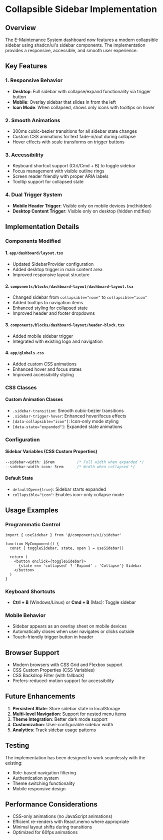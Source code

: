 # Collapsible Sidebar Implementation

## Overview

The E-Maintenance System dashboard now features a modern collapsible sidebar using shadcn/ui's sidebar components. The implementation provides a responsive, accessible, and smooth user experience.

## Key Features

### 1. Responsive Behavior
- **Desktop**: Full sidebar with collapse/expand functionality via trigger button
- **Mobile**: Overlay sidebar that slides in from the left
- **Icon Mode**: When collapsed, shows only icons with tooltips on hover

### 2. Smooth Animations
- 300ms cubic-bezier transitions for all sidebar state changes
- Custom CSS animations for text fade-in/out during collapse
- Hover effects with scale transforms on trigger buttons

### 3. Accessibility
- Keyboard shortcut support (Ctrl/Cmd + B) to toggle sidebar
- Focus management with visible outline rings
- Screen reader friendly with proper ARIA labels
- Tooltip support for collapsed state

### 4. Dual Trigger System
- **Mobile Header Trigger**: Visible only on mobile devices (md:hidden)
- **Desktop Content Trigger**: Visible only on desktop (hidden md:flex)

## Implementation Details

### Components Modified

#### 1. `app/dashboard/layout.tsx`
- Updated SidebarProvider configuration
- Added desktop trigger in main content area
- Improved responsive layout structure

#### 2. `components/blocks/dashboard-layout/dashboard-layout.tsx`
- Changed sidebar from `collapsible="none"` to `collapsible="icon"`
- Added tooltips to navigation items
- Enhanced styling for collapsed state
- Improved header and footer dropdowns

#### 3. `components/blocks/dashboard-layout/header-block.tsx`
- Added mobile sidebar trigger
- Integrated with existing logo and navigation

#### 4. `app/globals.css`
- Added custom CSS animations
- Enhanced hover and focus states
- Improved accessibility styling

### CSS Classes

#### Custom Animation Classes
- `.sidebar-transition`: Smooth cubic-bezier transitions
- `.sidebar-trigger-hover`: Enhanced hover/focus effects
- `[data-collapsible="icon"]`: Icon-only mode styling
- `[data-state="expanded"]`: Expanded state animations

### Configuration

#### Sidebar Variables (CSS Custom Properties)
```css
--sidebar-width: 16rem          /* Full width when expanded */
--sidebar-width-icon: 3rem      /* Width when collapsed */
```

#### Default State
- `defaultOpen={true}`: Sidebar starts expanded
- `collapsible="icon"`: Enables icon-only collapse mode

## Usage Examples

### Programmatic Control
```tsx
import { useSidebar } from '@/components/ui/sidebar'

function MyComponent() {
  const { toggleSidebar, state, open } = useSidebar()
  
  return (
    <button onClick={toggleSidebar}>
      {state === 'collapsed' ? 'Expand' : 'Collapse'} Sidebar
    </button>
  )
}
```

### Keyboard Shortcuts
- **Ctrl + B** (Windows/Linux) or **Cmd + B** (Mac): Toggle sidebar

### Mobile Behavior
- Sidebar appears as an overlay sheet on mobile devices
- Automatically closes when user navigates or clicks outside
- Touch-friendly trigger button in header

## Browser Support

- Modern browsers with CSS Grid and Flexbox support
- CSS Custom Properties (CSS Variables)
- CSS Backdrop Filter (with fallback)
- Prefers-reduced-motion support for accessibility

## Future Enhancements

1. **Persistent State**: Store sidebar state in localStorage
2. **Multi-level Navigation**: Support for nested menu items
3. **Theme Integration**: Better dark mode support
4. **Customization**: User-configurable sidebar width
5. **Analytics**: Track sidebar usage patterns

## Testing

The implementation has been designed to work seamlessly with the existing:
- Role-based navigation filtering
- Authentication system
- Theme switching functionality
- Mobile responsive design

## Performance Considerations

- CSS-only animations (no JavaScript animations)
- Efficient re-renders with React.memo where appropriate
- Minimal layout shifts during transitions
- Optimized for 60fps animations